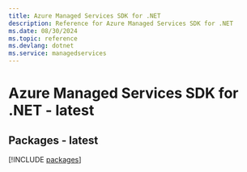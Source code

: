 ```yaml
---
title: Azure Managed Services SDK for .NET
description: Reference for Azure Managed Services SDK for .NET
ms.date: 08/30/2024
ms.topic: reference
ms.devlang: dotnet
ms.service: managedservices
---
```

# Azure Managed Services SDK for .NET - latest
## Packages - latest
[!INCLUDE [packages](managed-services-index.md)]